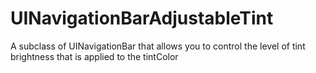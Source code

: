 UINavigationBarAdjustableTint
=============================

A subclass of UINavigationBar that allows you to control the level of tint brightness that is applied to the tintColor